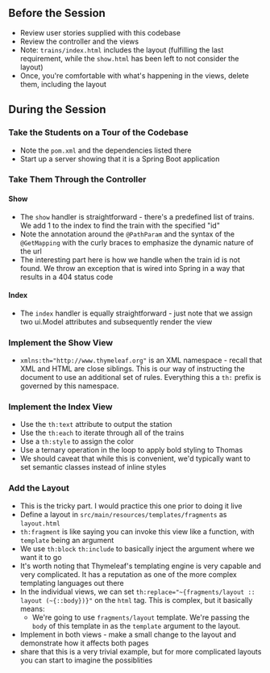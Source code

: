 ## Before the Session

- Review user stories supplied with this codebase
- Review the controller and the views 
- Note: `trains/index.html` includes the layout (fulfilling the last requirement, while the `show.html` has been left to not consider the layout)
- Once, you're comfortable with what's happening in the views, delete them, including the layout

## During the Session

### Take the Students on a Tour of the Codebase

- Note the `pom.xml` and the dependencies listed there
- Start up a server showing that it is a Spring Boot application

### Take Them Through the Controller

#### Show

- The `show` handler is straightforward - there's a predefined list of trains. We add 1 to the index to find the train with the specified "id"
- Note the annotation around the `@PathParam` and the syntax of the `@GetMapping` with the curly braces to emphasize the dynamic nature of the url
- The interesting part here is how we handle when the train id is not found. We throw an exception that is wired into Spring in a way that results in a 404 status code

#### Index

- The `index` handler is equally straightforward - just note that we assign two ui.Model attributes and subsequently render the view

### Implement the Show View

- `xmlns:th="http://www.thymeleaf.org"` is an XML namespace - recall that XML and HTML are close siblings. This is our way of instructing the document to use an additional set of rules. Everything this a `th:` prefix is governed by this namespace.

### Implement the Index View

- Use the `th:text` attribute to output the station
- Use the `th:each` to iterate through all of the trains
- Use a `th:style` to assign the color
- Use a ternary operation in the loop to apply bold styling to Thomas
- We should caveat that while this is convenient, we'd typically want to set semantic classes instead of inline styles

### Add the Layout

- This is the tricky part. I would practice this one prior to doing it live
- Define a layout in `src/main/resources/templates/fragments` as `layout.html`
- `th:fragment` is like saying you can invoke this view like a function, with `template` being an argument
- We use `th:block` `th:include` to basically inject the argument where we want it to go
- It's worth noting that Thymeleaf's templating engine is very capable and very complicated. It has a reputation as one of the more complex templating languages out there
- In the individual views, we can set `th:replace="~{fragments/layout :: layout (~{::body})}"` on the `html` tag. This is complex, but it basically means:
  - We're going to use `fragments/layout` template. We're passing the `body` of this template in as the `template` argument to the layout.
- Implement in both views - make a small change to the layout and demonstrate how it affects both pages
- share that this is a very trivial example, but for more complicated layouts you can start to imagine the possiblities